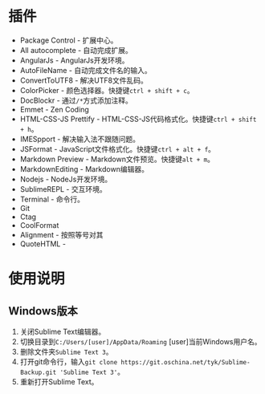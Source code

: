 # 插件

+ Package Control - 扩展中心。
+ All autocomplete - 自动完成扩展。
+ AngularJs - AngularJs开发环境。
+ AutoFileName - 自动完成文件名的输入。
+ ConvertToUTF8 - 解决UTF8文件乱码。
+ ColorPicker - 颜色选择器。快捷键`ctrl + shift + c`。
+ DocBlockr - 通过`/*`方式添加注释。
+ Emmet - Zen Coding
+ HTML-CSS-JS Prettify - HTML-CSS-JS代码格式化。快捷键`ctrl + shift + h`。
+ IMESpport - 解决输入法不跟随问题。
+ JSFormat - JavaScript文件格式化。快捷键`ctrl + alt + f`。
+ Markdown Preview - Markdown文件预览。快捷键`alt + m`。
+ MarkdownEditing - Markdown编辑器。
+ Nodejs - NodeJs开发环境。
+ SublimeREPL - 交互环境。
+ Terminal - 命令行。
+ Git
+ Ctag
+ CoolFormat
+ Alignment - 按照等号对其
+ Quote​HTML - 


# 使用说明

## Windows版本

1. 关闭Sublime Text编辑器。
2. 切换目录到`C:/Users/[user]/AppData/Roaming` [user]当前Windows用户名。
2. 删除文件夹`Sublime Text 3`。
4. 打开git命令行，输入`git clone https://git.oschina.net/tyk/Sublime-Backup.git 'Sublime Text 3'`。
5. 重新打开Sublime Text。